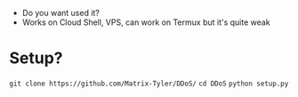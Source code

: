 - Do you want used it?
- Works on Cloud Shell, VPS, can work on Termux but it's quite weak
# Setup?
``git clone https://github.com/Matrix-Tyler/DDoS/``
``cd DDoS``
``python setup.py``
